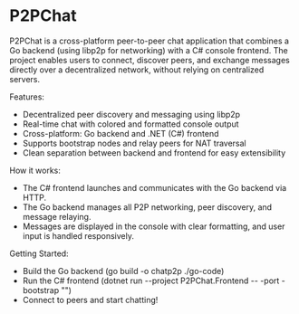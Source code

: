 # P2PChat
P2PChat is a cross-platform peer-to-peer chat application that combines a Go backend (using libp2p for networking) with a C# console frontend. The project enables users to connect, discover peers, and exchange messages directly over a decentralized network, without relying on centralized servers.

Features:
- Decentralized peer discovery and messaging using libp2p
- Real-time chat with colored and formatted console output
- Cross-platform: Go backend and .NET (C#) frontend
- Supports bootstrap nodes and relay peers for NAT traversal
- Clean separation between backend and frontend for easy extensibility

How it works:
- The C# frontend launches and communicates with the Go backend via HTTP.
- The Go backend manages all P2P networking, peer discovery, and message relaying.
- Messages are displayed in the console with clear formatting, and user input is handled responsively.

Getting Started:
- Build the Go backend (go build -o chatp2p ./go-code)
- Run the C# frontend (dotnet run --project P2PChat.Frontend -- -port <port-num> -bootstrap "<relay-address>")
- Connect to peers and start chatting!
